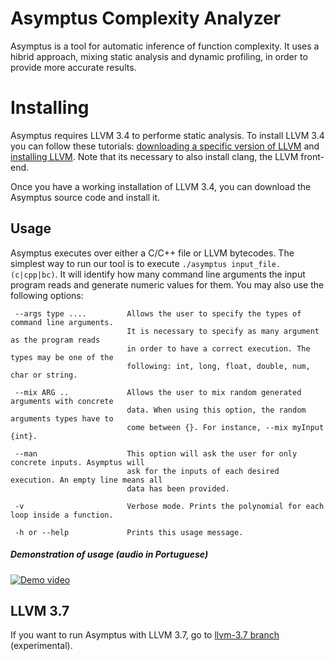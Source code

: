 # Asymptus Complexity Analyzer

Asymptus is a tool for automatic inference of function complexity. It uses a hibrid approach, 
mixing static analysis and dynamic profiling, in order to provide more accurate results.


# Installing

Asymptus requires LLVM 3.4 to performe static analysis. To install LLVM 3.4 you can follow
these tutorials: [downloading a specific version of LLVM](http://llvm.org/docs/GettingStarted.html#checkout-llvm-from-subversion)
and [installing LLVM](http://llvm.org/docs/GettingStarted.html#getting-started-quickly-a-summary).
Note that its necessary to also install clang, the LLVM front-end.

Once you have a working installation of LLVM 3.4, you can download the Asymptus source code and install it.

## Usage

Asymptus executes over either a C/C++ file or LLVM bytecodes. The simplest way to run our tool
is to execute `./asymptus input_file.(c|cpp|bc)`. It will identify how many command line arguments
the input program reads and generate numeric values for them. You may also use the following
options:
```
 --args type ....         Allows the user to specify the types of command line arguments.
                          It is necessary to specify as many argument as the program reads
                          in order to have a correct execution. The types may be one of the
                          following: int, long, float, double, num, char or string.

 --mix ARG ..             Allows the user to mix random generated arguments with concrete 
                          data. When using this option, the random arguments types have to 
                          come between {}. For instance, --mix myInput {int}.
                          
 --man                    This option will ask the user for only concrete inputs. Asymptus will
                          ask for the inputs of each desired execution. An empty line means all
                          data has been provided.
                              
 -v                       Verbose mode. Prints the polynomial for each loop inside a function.
 
 -h or --help             Prints this usage message.
```

##### Demonstration of usage (audio in Portuguese)

[![Demo video](http://img.youtube.com/vi/pzfrIDfoCEc/0.jpg)](https://youtu.be/pzfrIDfoCEc)

## LLVM 3.7

If you want to run Asymptus with LLVM 3.7, go to [llvm-3.7 branch](https://github.com/demontiejr/asymptus/tree/llvm-3.7) (experimental).
